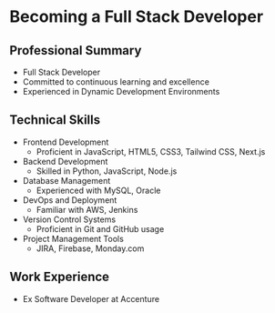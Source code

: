 # Becoming a Full Stack Developer

## Professional Summary
- Full Stack Developer
- Committed to continuous learning and excellence
- Experienced in Dynamic Development Environments

## Technical Skills
- Frontend Development
  - Proficient in JavaScript, HTML5, CSS3, Tailwind CSS, Next.js
- Backend Development
  - Skilled in Python, JavaScript, Node.js
- Database Management
  - Experienced with MySQL, Oracle
- DevOps and Deployment
  - Familiar with AWS, Jenkins
- Version Control Systems
  - Proficient in Git and GitHub usage
- Project Management Tools
  - JIRA, Firebase, Monday.com

## Work Experience
- Ex Software Developer at Accenture

